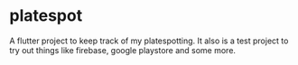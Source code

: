 # platespot

A flutter project to keep track of my platespotting.
It also is a test project to try out things like firebase,
google playstore and some more.
